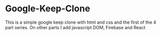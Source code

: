 # Google-Keep-Clone
This is a simple google keep clone with html and css and the first of the 4 part series. On other parts I add javascript DOM, Firebase and React 
